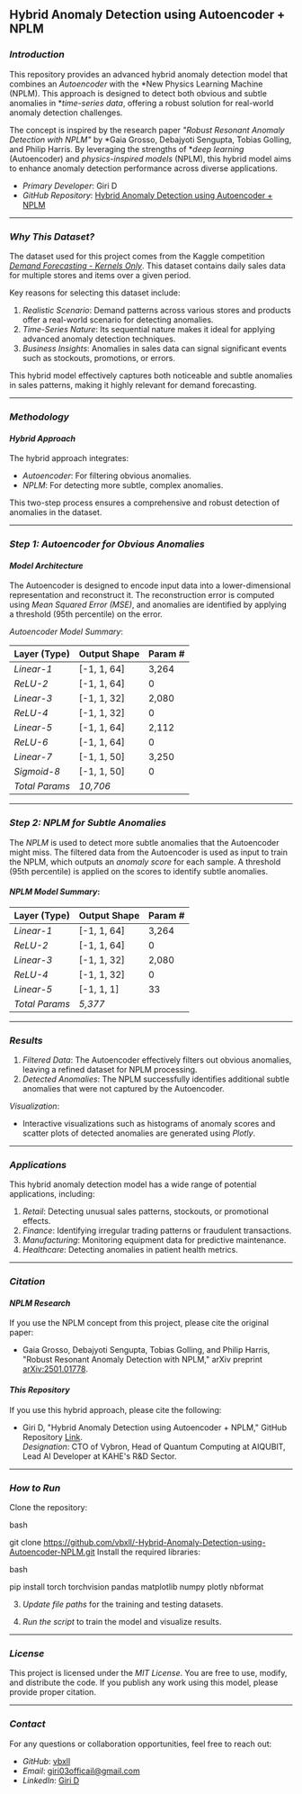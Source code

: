 ## Hybrid Anomaly Detection using Autoencoder + NPLM

### *Introduction*

This repository provides an advanced hybrid anomaly detection model that combines an *Autoencoder* with the *New Physics Learning Machine (NPLM). This approach is designed to detect both obvious and subtle anomalies in **time-series data*, offering a robust solution for real-world anomaly detection challenges.

The concept is inspired by the research paper *"Robust Resonant Anomaly Detection with NPLM"* by *Gaia Grosso, Debajyoti Sengupta, Tobias Golling, and Philip Harris. By leveraging the strengths of **deep learning* (Autoencoder) and *physics-inspired models* (NPLM), this hybrid model aims to enhance anomaly detection performance across diverse applications.

- *Primary Developer*: Giri D  
- *GitHub Repository*: [Hybrid Anomaly Detection using Autoencoder + NPLM](https://github.com/vbxll/-Hybrid-Anomaly-Detection-using-Autoencoder-NPLM)

---

### *Why This Dataset?*

The dataset used for this project comes from the Kaggle competition *[Demand Forecasting - Kernels Only](https://www.kaggle.com/competitions/demand-forecasting-kernels-only)*. This dataset contains daily sales data for multiple stores and items over a given period.

Key reasons for selecting this dataset include:

1. *Realistic Scenario*: Demand patterns across various stores and products offer a real-world scenario for detecting anomalies.
2. *Time-Series Nature*: Its sequential nature makes it ideal for applying advanced anomaly detection techniques.
3. *Business Insights*: Anomalies in sales data can signal significant events such as stockouts, promotions, or errors.

This hybrid model effectively captures both noticeable and subtle anomalies in sales patterns, making it highly relevant for demand forecasting.

---

### *Methodology*

#### *Hybrid Approach*

The hybrid approach integrates:
- *Autoencoder*: For filtering obvious anomalies.  
- *NPLM*: For detecting more subtle, complex anomalies.

This two-step process ensures a comprehensive and robust detection of anomalies in the dataset.

---

### *Step 1: Autoencoder for Obvious Anomalies*

#### *Model Architecture*

The Autoencoder is designed to encode input data into a lower-dimensional representation and reconstruct it. The reconstruction error is computed using *Mean Squared Error (MSE)*, and anomalies are identified by applying a threshold (95th percentile) on the error.

*Autoencoder Model Summary*:

| Layer (Type)   | Output Shape    | Param #  |
|----------------|-----------------|----------|
| *Linear-1*   | [-1, 1, 64]     | 3,264    |
| *ReLU-2*     | [-1, 1, 64]     | 0        |
| *Linear-3*   | [-1, 1, 32]     | 2,080    |
| *ReLU-4*     | [-1, 1, 32]     | 0        |
| *Linear-5*   | [-1, 1, 64]     | 2,112    |
| *ReLU-6*     | [-1, 1, 64]     | 0        |
| *Linear-7*   | [-1, 1, 50]     | 3,250    |
| *Sigmoid-8*  | [-1, 1, 50]     | 0        |
| *Total Params* | *10,706* |   |

---

### *Step 2: NPLM for Subtle Anomalies*

The *NPLM* is used to detect more subtle anomalies that the Autoencoder might miss. The filtered data from the Autoencoder is used as input to train the NPLM, which outputs an *anomaly score* for each sample. A threshold (95th percentile) is applied on the scores to identify subtle anomalies.

#### *NPLM Model Summary*:

| Layer (Type)   | Output Shape    | Param #  |
|----------------|-----------------|----------|
| *Linear-1*   | [-1, 1, 64]     | 3,264    |
| *ReLU-2*     | [-1, 1, 64]     | 0        |
| *Linear-3*   | [-1, 1, 32]     | 2,080    |
| *ReLU-4*     | [-1, 1, 32]     | 0        |
| *Linear-5*   | [-1, 1, 1]      | 33       |
| *Total Params* | *5,377* |   |

---

### *Results*

1. *Filtered Data*: The Autoencoder effectively filters out obvious anomalies, leaving a refined dataset for NPLM processing.
2. *Detected Anomalies*: The NPLM successfully identifies additional subtle anomalies that were not captured by the Autoencoder.

*Visualization*:  
- Interactive visualizations such as histograms of anomaly scores and scatter plots of detected anomalies are generated using *Plotly*.

---

### *Applications*

This hybrid anomaly detection model has a wide range of potential applications, including:

1. *Retail*: Detecting unusual sales patterns, stockouts, or promotional effects.  
2. *Finance*: Identifying irregular trading patterns or fraudulent transactions.  
3. *Manufacturing*: Monitoring equipment data for predictive maintenance.  
4. *Healthcare*: Detecting anomalies in patient health metrics.

---

### *Citation*

#### *NPLM Research*

If you use the NPLM concept from this project, please cite the original paper:

- Gaia Grosso, Debajyoti Sengupta, Tobias Golling, and Philip Harris, "Robust Resonant Anomaly Detection with NPLM," arXiv preprint [arXiv:2501.01778](https://arxiv.org/abs/2501.01778).

#### *This Repository*

If you use this hybrid approach, please cite the following:

- Giri D, "Hybrid Anomaly Detection using Autoencoder + NPLM," GitHub Repository [Link](https://github.com/vbxll/-Hybrid-Anomaly-Detection-using-Autoencoder-NPLM).  
  *Designation*: CTO of Vybron, Head of Quantum Computing at AIQUBIT, Lead AI Developer at KAHE's R&D Sector.

---

### *How to Run*

Clone the repository:

bash

git clone https://github.com/vbxll/-Hybrid-Anomaly-Detection-using-Autoencoder-NPLM.git
Install the required libraries:

bash

pip install torch torchvision pandas matplotlib numpy plotly nbformat

3. *Update file paths* for the training and testing datasets.

4. *Run the script* to train the model and visualize results.

---

### *License*

This project is licensed under the *MIT License*. You are free to use, modify, and distribute the code. If you publish any work using this model, please provide proper citation.

---

### *Contact*

For any questions or collaboration opportunities, feel free to reach out:

- *GitHub*: [vbxll](https://github.com/vbxll)  
- *Email*: [giri03officail@gmail.com](mailto:giri03officail@gmail.com)  
- *LinkedIn*: [Giri D](https://www.linkedin.com/in/giri-d-nssp)

